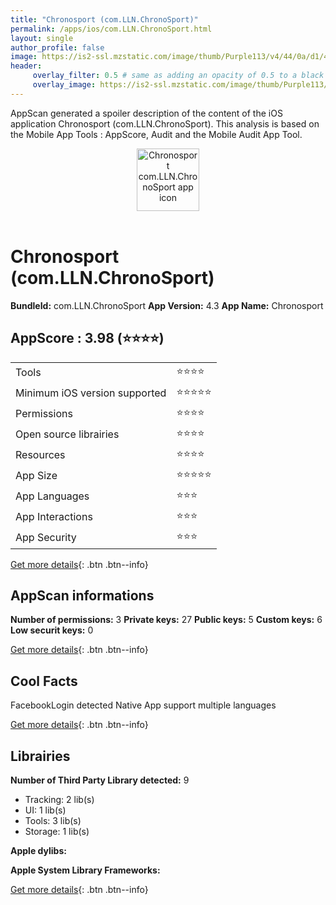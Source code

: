 ```yaml
---
title: "Chronosport (com.LLN.ChronoSport)"
permalink: /apps/ios/com.LLN.ChronoSport.html
layout: single
author_profile: false
image: https://is2-ssl.mzstatic.com/image/thumb/Purple113/v4/44/0a/d1/440ad117-e3f9-a8ef-89e6-f96945f8c6ea/mzl.ffqzjvca.jpg/512x512bb.jpg
header: 
     overlay_filter: 0.5 # same as adding an opacity of 0.5 to a black background
     overlay_image: https://is2-ssl.mzstatic.com/image/thumb/Purple113/v4/44/0a/d1/440ad117-e3f9-a8ef-89e6-f96945f8c6ea/mzl.ffqzjvca.jpg/512x512bb.jpg
---
```

AppScan generated a spoiler description of the content of the iOS application Chronosport (com.LLN.ChronoSport). This analysis is based on the Mobile App Tools : AppScore, Audit and the Mobile Audit App Tool.

  
  
<div style="text-align: center;"><img src="https://is2-ssl.mzstatic.com/image/thumb/Purple113/v4/44/0a/d1/440ad117-e3f9-a8ef-89e6-f96945f8c6ea/mzl.ffqzjvca.jpg/512x512bb.jpg" width="100" height="100" alt="Chronosport com.LLN.ChronoSport app icon"></div></br>
  
# Chronosport (com.LLN.ChronoSport)

**BundleId:** com.LLN.ChronoSport
**App Version:** 4.3
**App Name:** Chronosport


## AppScore : 3.98 (⭐️⭐️⭐️⭐️) 

<table>
<tr><td> Tools </td><td> ⭐️⭐️⭐️⭐️ </td></tr>
<tr><td> Minimum iOS version supported </td><td> ⭐️⭐️⭐️⭐️⭐️ </td></tr>
<tr><td> Permissions </td><td> ⭐️⭐️⭐️⭐️ </td></tr>
<tr><td> Open source librairies </td><td> ⭐️⭐️⭐️⭐️ </td></tr>
<tr><td> Resources </td><td> ⭐️⭐️⭐️⭐️ </td></tr>
<tr><td> App Size </td><td> ⭐️⭐️⭐️⭐️⭐️ </td></tr>
<tr><td> App Languages </td><td> ⭐️⭐️⭐️ </td></tr>
<tr><td> App Interactions </td><td> ⭐️⭐️⭐️ </td></tr>
<tr><td> App Security </td><td> ⭐️⭐️⭐️ </td></tr>
</table>

[Get more details](/pricing.html){: .btn .btn--info}  
  
## AppScan informations 

**Number of permissions:** 3
**Private keys:** 27
**Public keys:** 5
**Custom keys:** 6
**Low securit keys:** 0
  
[Get more details](/pricing.html){: .btn .btn--info}

## Cool Facts

FacebookLogin detected
Native App
support multiple languages
  
[Get more details](/pricing.html){: .btn .btn--info}

## Librairies 
**Number of Third Party Library detected:** 9
- Tracking: 2 lib(s)
- UI: 1 lib(s)
- Tools: 3 lib(s)
- Storage: 1 lib(s)

**Apple dylibs:**


**Apple System Library Frameworks:**


  
[Get more details](/pricing.html){: .btn .btn--info}

